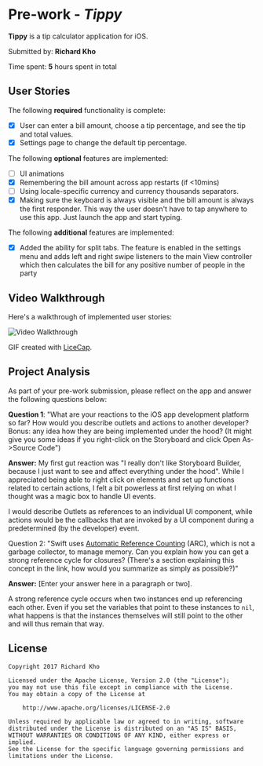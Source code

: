 # Pre-work - *Tippy*

**Tippy** is a tip calculator application for iOS.

Submitted by: **Richard Kho**

Time spent: **5** hours spent in total

## User Stories

The following **required** functionality is complete:

* [x] User can enter a bill amount, choose a tip percentage, and see the tip and total values.
* [x] Settings page to change the default tip percentage.

The following **optional** features are implemented:
* [ ] UI animations
* [x] Remembering the bill amount across app restarts (if <10mins)
* [ ] Using locale-specific currency and currency thousands separators.
* [x] Making sure the keyboard is always visible and the bill amount is always the first responder. This way the user doesn't have to tap anywhere to use this app. Just launch the app and start typing.

The following **additional** features are implemented:

- [x] Added the ability for split tabs. The feature is enabled in the settings menu and adds left and right swipe listeners to the main View controller which then calculates the bill for any positive number of people in the party

## Video Walkthrough 

Here's a walkthrough of implemented user stories:

<img src='http://i.imgur.com/zIjNpZo.gifv' title='Video Walkthrough' width='' alt='Video Walkthrough' />

GIF created with [LiceCap](http://www.cockos.com/licecap/).

## Project Analysis

As part of your pre-work submission, please reflect on the app and answer the following questions below:

**Question 1**: "What are your reactions to the iOS app development platform so far? How would you describe outlets and actions to another developer? Bonus: any idea how they are being implemented under the hood? (It might give you some ideas if you right-click on the Storyboard and click Open As->Source Code")

**Answer:** My first gut reaction was "I really don't like Storyboard Builder, because I just want to see and affect everything under the hood". While I appreciated being able to right click on elements and set up functions related to certain actions, I felt a bit powerless at first relying on what I thought was a magic box to handle UI events.

I would describe Outlets as references to an individual UI component, while actions would be the callbacks that are invoked by a UI component during a predetermined (by the developer) event.

Question 2: "Swift uses [Automatic Reference Counting](https://developer.apple.com/library/content/documentation/Swift/Conceptual/Swift_Programming_Language/AutomaticReferenceCounting.html#//apple_ref/doc/uid/TP40014097-CH20-ID49) (ARC), which is not a garbage collector, to manage memory. Can you explain how you can get a strong reference cycle for closures? (There's a section explaining this concept in the link, how would you summarize as simply as possible?)"

**Answer:** [Enter your answer here in a paragraph or two].

A strong reference cycle occurs when two instances end up referencing each other. Even if you set the variables that point to these instances to `nil`, what happens is that the instances themselves will still point to the other and will thus remain that way.

## License

    Copyright 2017 Richard Kho

    Licensed under the Apache License, Version 2.0 (the "License");
    you may not use this file except in compliance with the License.
    You may obtain a copy of the License at

        http://www.apache.org/licenses/LICENSE-2.0

    Unless required by applicable law or agreed to in writing, software
    distributed under the License is distributed on an "AS IS" BASIS,
    WITHOUT WARRANTIES OR CONDITIONS OF ANY KIND, either express or implied.
    See the License for the specific language governing permissions and
    limitations under the License.